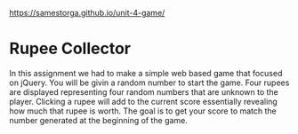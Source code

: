 https://samestorga.github.io/unit-4-game/

 # Rupee Collector
  In this assignment we had to make a simple web based game that focused on jQuery. You will be givin a random number to start the game. Four rupees are displayed representing four random numbers that are unknown to the player. Clicking a rupee will add to the current score essentially revealing how much that rupee is worth. The goal is to get your score to match the number generated at the beginning of the game. 
